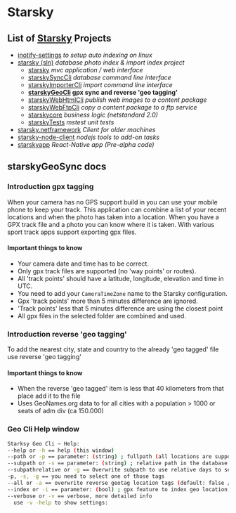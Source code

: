 # Starsky
## List of [Starsky](../../readme.md) Projects
 * [inotify-settings](../../inotify-settings/readme.md) _to setup auto indexing on linux_
 * [starsky (sln)](../../starsky/readme.md) _database photo index & import index project_
    * [starsky](../../starsky/starsky/readme.md) _mvc application / web interface_
    * [starskySyncCli](../../starsky/starskysynccli/readme.md)  _database command line interface_
    * [starskyImporterCli](../../starsky/starskyimportercli/readme.md)  _import command line interface_
    * __[starskyGeoCli](../../starsky/starskygeocli/readme.md)  gpx sync and reverse 'geo tagging'__
    * [starskyWebHtmlCli](../../starsky/starskywebhtmlcli/readme.md)  _publish web images to a content package_
    * [starskyWebFtpCli](../../starsky/starskywebftpcli/readme.md)  _copy a content package to a ftp service_
    * [starskycore](../../starsky/starskycore/readme.md) _business logic (netstandard 2.0)_
    * [starskyTests](../../starsky/starskyTests/readme.md)  _mstest unit tests_
 * [starsky.netframework](../../starsky.netframework/readme.md) _Client for older machines_
 * [starsky-node-client](../../starsky-node-client/readme.md) _nodejs tools to add-on tasks_
 * [starskyapp](../../starskyapp/readme.md) _React-Native app (Pre-alpha code)_

## starskyGeoSync docs

### Introduction gpx tagging
When your camera has no GPS support build in you can use your mobile phone to keep your track. This application can combine a list of your recent locations and when the photo has taken into a location. When you have a GPX track file and a photo you can know where it is taken. With various sport track apps support exporting gpx files.

#### Important things to know
- Your camera date and time has to be correct.
- Only gpx track files are supported (no 'way points' or routes).
- All 'track points' should have a latitude, longitude, elevation and time in UTC.
- You need to add your `CameraTimeZone` name to the Starsky configuration.
- Gpx 'track points' more than 5 minutes difference are ignored.
- 'Track points' less that 5 minutes difference are using the closest point
- All gpx files in the selected folder are combined and used.

### Introduction reverse 'geo tagging'
To add the nearest city, state and country to the already 'geo tagged' file use reverse 'geo tagging'

#### Important things to know
- When the reverse 'geo tagged' item is less that 40 kilometers from that place add it to the file
- Uses GeoNames.org data to for all cities with a population > 1000 or seats of adm div (ca 150.000)


### Geo Cli Help window
```sh
Starksy Geo Cli ~ Help:
--help or -h == help (this window)
--path or -p == parameter: (string) ; fullpath (all locations are supported)
--subpath or -s == parameter: (string) ; relative path in the database
--subpathrelative or -g == Overwrite subpath to use relative days to select a folder, use for example '1' to select yesterday. (structure is required)
-p, -s, -g == you need to select one of those tags
--all or -a == overwrite reverse geotag location tags (default: false / ignore already taged files)
--index or -i == parameter: (bool) ; gpx feature to index geo location, default true
--verbose or -v == verbose, more detailed info
  use -v -help to show settings:
```
